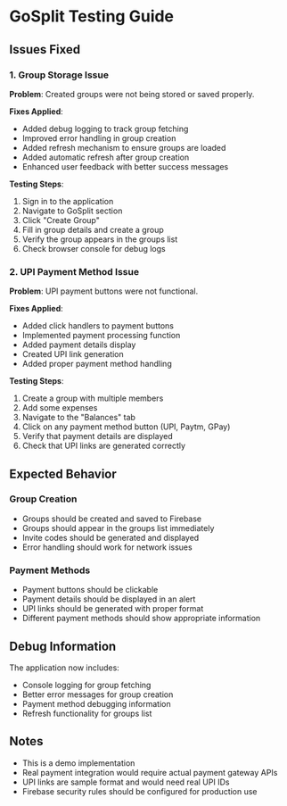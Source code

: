 # GoSplit Testing Guide

## Issues Fixed

### 1. Group Storage Issue
**Problem**: Created groups were not being stored or saved properly.

**Fixes Applied**:
- Added debug logging to track group fetching
- Improved error handling in group creation
- Added refresh mechanism to ensure groups are loaded
- Added automatic refresh after group creation
- Enhanced user feedback with better success messages

**Testing Steps**:
1. Sign in to the application
2. Navigate to GoSplit section
3. Click "Create Group"
4. Fill in group details and create a group
5. Verify the group appears in the groups list
6. Check browser console for debug logs

### 2. UPI Payment Method Issue
**Problem**: UPI payment buttons were not functional.

**Fixes Applied**:
- Added click handlers to payment buttons
- Implemented payment processing function
- Added payment details display
- Created UPI link generation
- Added proper payment method handling

**Testing Steps**:
1. Create a group with multiple members
2. Add some expenses
3. Navigate to the "Balances" tab
4. Click on any payment method button (UPI, Paytm, GPay)
5. Verify that payment details are displayed
6. Check that UPI links are generated correctly

## Expected Behavior

### Group Creation
- Groups should be created and saved to Firebase
- Groups should appear in the groups list immediately
- Invite codes should be generated and displayed
- Error handling should work for network issues

### Payment Methods
- Payment buttons should be clickable
- Payment details should be displayed in an alert
- UPI links should be generated with proper format
- Different payment methods should show appropriate information

## Debug Information

The application now includes:
- Console logging for group fetching
- Better error messages for group creation
- Payment method debugging information
- Refresh functionality for groups list

## Notes

- This is a demo implementation
- Real payment integration would require actual payment gateway APIs
- UPI links are sample format and would need real UPI IDs
- Firebase security rules should be configured for production use
